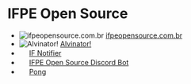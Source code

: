 # IFPE Open Source

- ![ifpeopensource.com.br](https://www.ifpeopensource.com.br/favicon-16x16.png) [ifpeopensource.com.br](https://ifpeopensource.com.br)
- ![Alvinator!](https://projetos.ifpeopensource.com.br/alvinator/assets/fabicon.ico) [Alvinator!](https://projetos.ifpeopensource.com.br/alvinator/)
- <img src="https://discord.com/assets/3437c10597c1526c3dbd98c737c2bcae.svg" width="16" height="16" /> [IF Notifier](https://github.com/ifpeopensource/if-notifier.git)
- <img src="https://discord.com/assets/3437c10597c1526c3dbd98c737c2bcae.svg" width="16" height="16" /> [IFPE Open Source Discord Bot](https://github.com/ifpeopensource/bot-discord.git)
- <img src="https://github.com/ifpeopensource/pong/blob/main/Pong/icon.png" width="16" height="16" /> [Pong](https://github.com/ifpeopensource/bot-discord.git)
